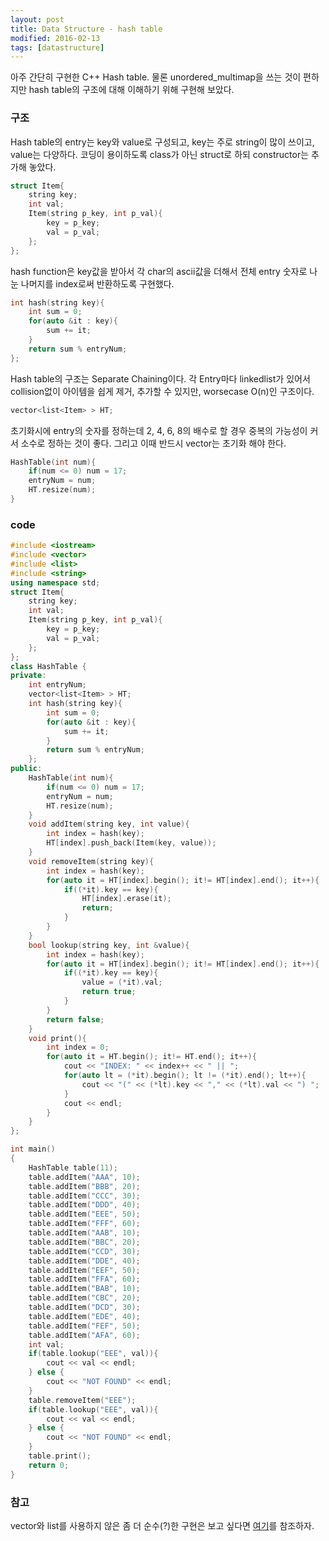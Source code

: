 ```yaml
---
layout: post
title: Data Structure - hash table
modified: 2016-02-13
tags: [datastructure]
---
```


아주 간단히 구현한 C++ Hash table. 물론 unordered_multimap을 쓰는 것이 편하지만 hash table의 구조에 대해 이해하기 위해 구현해 보았다.

### 구조

Hash table의 entry는 key와 value로 구성되고, key는 주로 string이 많이 쓰이고, value는 다양하다. 코딩이 용이하도록 class가 아닌 struct로 하되 constructor는 추가해 놓았다. 

```cpp
struct Item{
    string key;
    int val;
    Item(string p_key, int p_val){
        key = p_key;
        val = p_val;
    };
};    
```

hash function은 key값을 받아서 각 char의 ascii값을 더해서 전체 entry 숫자로 나눈 나머지를 index로써 반환하도록 구현했다.

```cpp
int hash(string key){
    int sum = 0;
    for(auto &it : key){
        sum += it;
    }
    return sum % entryNum;
};
```

Hash table의 구조는 Separate Chaining이다. 각 Entry마다 linkedlist가 있어서 collision없이 아이템을 쉽게 제거, 추가할 수 있지만, worsecase O(n)인 구조이다.  

```cpp
vector<list<Item> > HT;
```

초기화시에 entry의 숫자를 정하는데 2, 4, 6, 8의 배수로 할 경우 중복의 가능성이 커서 소수로 정하는 것이 좋다. 
그리고 이때 반드시 vector는 초기화 해야 한다. 

```cpp
HashTable(int num){
    if(num <= 0) num = 17;
    entryNum = num;
    HT.resize(num);
}
```

### code

```cpp
#include <iostream>
#include <vector>
#include <list>
#include <string>
using namespace std;
struct Item{
    string key;
    int val;
    Item(string p_key, int p_val){
        key = p_key;
        val = p_val;
    };
};
class HashTable {
private:
    int entryNum;
    vector<list<Item> > HT;
    int hash(string key){
        int sum = 0;
        for(auto &it : key){
            sum += it;
        }
        return sum % entryNum;
    };
public:
    HashTable(int num){
        if(num <= 0) num = 17;
        entryNum = num;
        HT.resize(num);
    }
    void addItem(string key, int value){
        int index = hash(key);
        HT[index].push_back(Item(key, value));
    }
    void removeItem(string key){
        int index = hash(key);
        for(auto it = HT[index].begin(); it!= HT[index].end(); it++){
            if((*it).key == key){
                HT[index].erase(it);
                return;
            }
        }
    }
    bool lookup(string key, int &value){
        int index = hash(key);
        for(auto it = HT[index].begin(); it!= HT[index].end(); it++){
            if((*it).key == key){
                value = (*it).val;
                return true;
            }
        }
        return false;
    }
    void print(){
        int index = 0;
        for(auto it = HT.begin(); it!= HT.end(); it++){
            cout << "INDEX: " << index++ << " || ";
            for(auto lt = (*it).begin(); lt != (*it).end(); lt++){
                cout << "(" << (*lt).key << "," << (*lt).val << ") ";
            }
            cout << endl;
        }
    }
};

int main()
{
    HashTable table(11);
    table.addItem("AAA", 10);
    table.addItem("BBB", 20);
    table.addItem("CCC", 30);
    table.addItem("DDD", 40);
    table.addItem("EEE", 50);
    table.addItem("FFF", 60);
    table.addItem("AAB", 10);
    table.addItem("BBC", 20);
    table.addItem("CCD", 30);
    table.addItem("DDE", 40);
    table.addItem("EEF", 50);
    table.addItem("FFA", 60);
    table.addItem("BAB", 10);
    table.addItem("CBC", 20);
    table.addItem("DCD", 30);
    table.addItem("EDE", 40);
    table.addItem("FEF", 50);
    table.addItem("AFA", 60);
    int val;
    if(table.lookup("EEE", val)){
        cout << val << endl;
    } else {
        cout << "NOT FOUND" << endl;
    }
    table.removeItem("EEE");
    if(table.lookup("EEE", val)){
        cout << val << endl;
    } else {
        cout << "NOT FOUND" << endl;
    }
    table.print();
    return 0;
}
```

### 참고

vector와 list를 사용하지 않은 좀 더 순수(?)한 구현은 보고 싶다면 [여기](http://pumpkinprogrammer.com/2014/06/21/c-tutorial-intro-to-hash-tables/)를 참조하자. 
